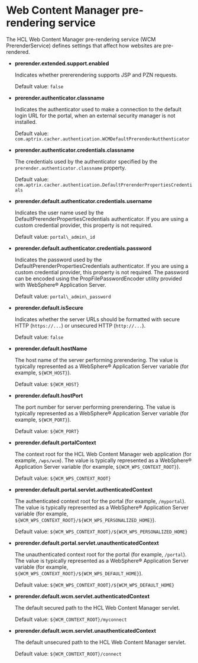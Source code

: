 # Web Content Manager pre-rendering service

The HCL Web Content Manager pre-rendering service \(WCM PrerenderService\) defines settings that affect how websites are pre-rendered.

-   **prerender.extended.support.enabled**

    Indicates whether prererendering supports JSP and PZN requests.

    Default value: `false`

-   **prerender.authenticator.classname**

    Indicates the authenticator used to make a connection to the default login URL for the portal, when an external security manager is not installed.

    Default value: `com.aptrix.cacher.authentication.WCMDefaultPrerenderAutthenticator`

-   **prerender.authenticator.credentials.classname**

    The credentials used by the authenticator specified by the `prerender.authenticator.classname` property.

    Default value: `com.aptrix.cacher.authentication.DefaultPrerenderPropertiesCredentials`

-   **prerender.default.authenticator.credentials.username**

    Indicates the user name used by the DefaultPrerenderPropertiesCredentials authenticator. If you are using a custom credential provider, this property is not required.

    Default value: `portal\_admin\_id`

-   **prerender.default.authenticator.credentials.password**

    Indicates the password used by the DefaultPrerenderPropertiesCredentials authenticator. If you are using a custom credential provider, this property is not required. The password can be encoded using the PropFilePasswordEncoder utility provided with WebSphere® Application Server.

    Default value: `portal\_admin\_password`

-   **prerender.default.isSecure**

    Indicates whether the server URLs should be formatted with secure HTTP \(`https://...`\) or unsecured HTTP \(`http://...`\).

    Default value: `false`

-   **prerender.default.hostName**

    The host name of the server performing prerendering. The value is typically represented as a WebSphere® Application Server variable \(for example, `${WCM_HOST}`\).

    Default value: `${WCM_HOST}`

-   **prerender.default.hostPort**

    The port number for server performing prerendering. The value is typically represented as a WebSphere® Application Server variable \(for example, `${WCM_PORT}`\).

    Default value: `${WCM_PORT}`

-   **prerender.default.portalContext**

    The context root for the HCL Web Content Manager web application \(for example, `/wps/wcm`\). The value is typically represented as a WebSphere® Application Server variable \(for example, `${WCM_WPS_CONTEXT_ROOT}`\).

    Default value: `${WCM_WPS_CONTEXT_ROOT}`

-   **prerender.default.portal.servlet.authenticatedContext**

    The authenticated context root for the portal \(for example, `/myportal`\). The value is typically represented as a WebSphere® Application Server variable \(for example, `${WCM_WPS_CONTEXT_ROOT}/${WCM_WPS_PERSONALIZED_HOME}`\).

    Default value: `${WCM_WPS_CONTEXT_ROOT}/${WCM_WPS_PERSONALIZED_HOME}`

-   **prerender.default.portal.servlet.unauthenticatedContext**

    The unauthenticated context root for the portal \(for example, `/portal`\). The value is typically represented as a WebSphere® Application Server variable \(for example, `${WCM_WPS_CONTEXT_ROOT}/${WCM_WPS_DEFAULT_HOME}`\).

    Default value: `${WCM_WPS_CONTEXT_ROOT}/${WCM_WPS_DEFAULT_HOME}`

-   **prerender.default.wcm.servlet.authenticatedContext**

    The default secured path to the HCL Web Content Manager servlet.

    Default value: `${WCM_CONTEXT_ROOT}/myconnect`

-   **prerender.default.wcm.servlet.unauthenticatedContext**

    The default unsecured path to the HCL Web Content Manager servlet.

    Default value: `${WCM_CONTEXT_ROOT}/connect`




